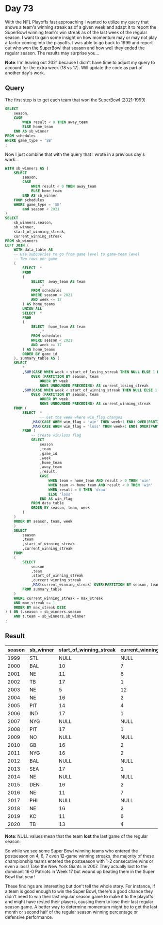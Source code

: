 # Day 73
With the NFL Playoffs fast approaching I wanted to utilize my query that shows a team's winning streak as of a given week and adapt it to report the SuperBowl winning team's win streak as of the last week of the regular season. I want to gain some insight on how momentum may or may not play a factor coming into the playoffs. I was able to go back to 1999 and report out who won the SuperBowl that season and how well they ended the regular season. The results may surprise you...

**Note**: I'm leaving out 2021 because I didn't have time to adjust my query to account for the extra week (18 vs 17). Will update the code as part of another day's work.

## Query
The first step is to get each team that won the SuperBowl (2021-1999)

```sql
SELECT
    season,
    CASE
        WHEN result < 0 THEN away_team
        ELSE home_team
    END AS sb_winner
FROM schedules
WHERE game_type = 'SB'
;
```

Now I just combine that with the query that I wrote in a previous day's work...

```sql
WITH sb_winners AS (
    SELECT
        season,
        CASE
            WHEN result < 0 THEN away_team
            ELSE home_team
        END AS sb_winner
    FROM schedules
    WHERE game_type = 'SB'
        and season < 2021
)
SELECT
    sb_winners.season,
    sb_winner,
    start_of_winning_streak,
    current_winning_streak
FROM sb_winners
LEFT JOIN (
    WITH data_table AS
    -- Use subqueries to go from game level to game-team level
    -- Two rows per game
    (
        SELECT  *
        FROM
        (
            SELECT  away_team AS team
                ,*
            FROM schedules
            WHERE season < 2021
            AND week <= 17
        ) AS home_teams
        UNION ALL
        SELECT  *
        FROM
        (
            SELECT  home_team AS team
                ,*
            FROM schedules
            WHERE season < 2021
            AND week <= 17 
        ) AS home_teams
        ORDER BY game_id 
    ), summary_table AS (
    SELECT
        *
        ,SUM(CASE WHEN week < start_of_losing_streak THEN NULL ELSE 1 END)
            OVER (PARTITION BY season, team
                ORDER BY week
                ROWS UNBOUNDED PRECEDING) AS current_losing_streak
        ,SUM(CASE WHEN week < start_of_winning_streak THEN NULL ELSE 1 END)
            OVER (PARTITION BY season, team
                ORDER BY week
                ROWS UNBOUNDED PRECEDING) AS current_winning_streak
    FROM (
        SELECT  *
                -- Get the week where win_flag changes
            ,MAX(CASE WHEN win_flag = 'win' THEN week+1 END) OVER(PARTITION BY season, team) AS start_of_losing_streak
            ,MAX(CASE WHEN win_flag = 'loss' THEN week+1 END) OVER(PARTITION BY season, team) AS start_of_winning_streak
        FROM (
            -- Create win/loss flag
            SELECT  
                season
                ,team
                ,game_id
                ,week
                ,home_team
                ,away_team
                ,result,
                CASE
                    WHEN team = home_team AND result > 0 THEN 'win'
                    WHEN team <> home_team AND result < 0 THEN 'win'
                    WHEN result = 0 THEN 'draw'
                    ELSE 'loss'
                END AS win_flag
            FROM data_table
            ORDER BY season, team, week 
        )
    )
    ORDER BY season, team, week
    )
    SELECT  
        season
        ,team
        ,start_of_winning_streak
        ,current_winning_streak
    FROM
    (
        SELECT  
            season
            ,team
            ,start_of_winning_streak
            ,current_winning_streak
            ,MAX(current_winning_streak) OVER(PARTITION BY season, team) AS max_streak
        FROM summary_table
    )
    WHERE current_winning_streak = max_streak
    AND max_streak >= 1
    ORDER BY max_streak DESC
) t ON t.season = sb_winners.season
    AND t.team = sb_winners.sb_winner
;
```

## Result
| season | sb_winner | start_of_winning_streak | current_winning_streak |
| :----- | :-------- | :---------------------- | :--------------------- |
| 1999   | STL       | NULL                    | NULL                   |
| 2000   | BAL       | 10                      | 7                      |
| 2001   | NE        | 11                      | 6                      |
| 2002   | TB        | 17                      | 1                      |
| 2003   | NE        | 5                       | 12                     |
| 2004   | NE        | 16                      | 2                      |
| 2005   | PIT       | 14                      | 4                      |
| 2006   | IND       | 17                      | 1                      |
| 2007   | NYG       | NULL                    | NULL                   |
| 2008   | PIT       | 17                      | 1                      |
| 2009   | NO        | NULL                    | NULL                   |
| 2010   | GB        | 16                      | 2                      |
| 2011   | NYG       | 16                      | 2                      |
| 2012   | BAL       | NULL                    | NULL                   |
| 2013   | SEA       | 17                      | 1                      |
| 2014   | NE        | NULL                    | NULL                   |
| 2015   | DEN       | 16                      | 2                      |
| 2016   | NE        | 11                      | 7                      |
| 2017   | PHI       | NULL                    | NULL                   |
| 2018   | NE        | 16                      | 2                      |
| 2019   | KC        | 11                      | 6                      |
| 2020   | TB        | 13                      | 4                      |

**Note**: NULL values mean that the team **lost** the last game of the regular season.  

So while we see some Super Bowl winning teams who entered the postseason on 4, 6, 7 even 12-game winning streaks, the majority of these championship teams entered the postseason with 1-2 consecutive wins or even a loss! Take the New York Giants in 2007. They actually lost to the dominant 16-0 Patriots in Week 17 but wound up beating them in the Super Bowl that year!  

These findings are interesting but don't tell the whole story. For instance, if a team is good enough to win the Super Bowl, there's a good chance they didn't need to win their last regular season game to make it to the playoffs and might have rested their players, causing them to lose their last regular season game. A better way to determine momentum might be to get the last month or second half of the regular season winning percentage or defensive performance.